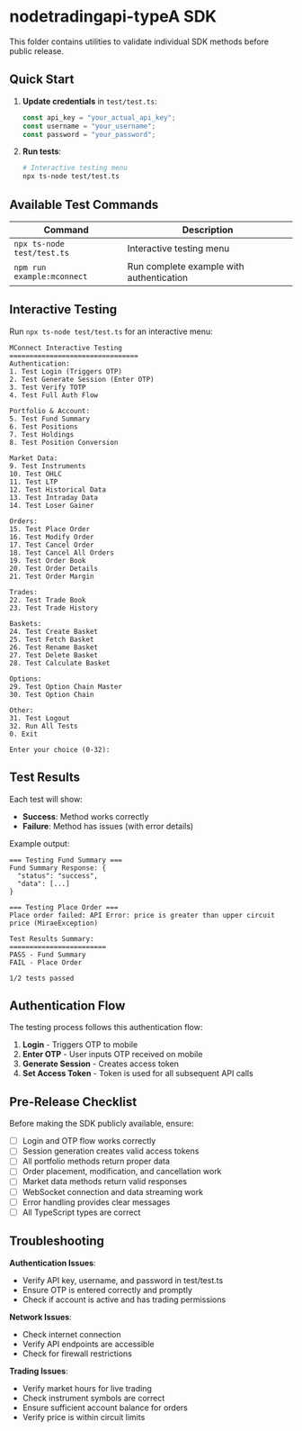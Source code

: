 # nodetradingapi-typeA SDK

This folder contains utilities to validate individual SDK methods before public release.

## Quick Start

1. **Update credentials** in `test/test.ts`:
   ```typescript
   const api_key = "your_actual_api_key";
   const username = "your_username";
   const password = "your_password";
   ```

2. **Run tests**:
   ```bash
   # Interactive testing menu
   npx ts-node test/test.ts
   ```

## Available Test Commands

| Command | Description |
|---------|-------------|
| `npx ts-node test/test.ts` | Interactive testing menu |
| `npm run example:mconnect` | Run complete example with authentication |

## Interactive Testing

Run `npx ts-node test/test.ts` for an interactive menu:

```
MConnect Interactive Testing
================================
Authentication:
1. Test Login (Triggers OTP)
2. Test Generate Session (Enter OTP)
3. Test Verify TOTP
4. Test Full Auth Flow

Portfolio & Account:
5. Test Fund Summary
6. Test Positions
7. Test Holdings
8. Test Position Conversion

Market Data:
9. Test Instruments
10. Test OHLC
11. Test LTP
12. Test Historical Data
13. Test Intraday Data
14. Test Loser Gainer

Orders:
15. Test Place Order
16. Test Modify Order
17. Test Cancel Order
18. Test Cancel All Orders
19. Test Order Book
20. Test Order Details
21. Test Order Margin

Trades:
22. Test Trade Book
23. Test Trade History

Baskets:
24. Test Create Basket
25. Test Fetch Basket
26. Test Rename Basket
27. Test Delete Basket
28. Test Calculate Basket

Options:
29. Test Option Chain Master
30. Test Option Chain

Other:
31. Test Logout
32. Run All Tests
0. Exit

Enter your choice (0-32):
```

## Test Results

Each test will show:
- **Success**: Method works correctly
- **Failure**: Method has issues (with error details)

Example output:
```
=== Testing Fund Summary ===
Fund Summary Response: {
  "status": "success",
  "data": [...]
}

=== Testing Place Order ===
Place order failed: API Error: price is greater than upper circuit price (MiraeException)

Test Results Summary:
========================
PASS - Fund Summary
FAIL - Place Order

1/2 tests passed
```

## Authentication Flow

The testing process follows this authentication flow:

1. **Login** - Triggers OTP to mobile
2. **Enter OTP** - User inputs OTP received on mobile
3. **Generate Session** - Creates access token
4. **Set Access Token** - Token is used for all subsequent API calls

## Pre-Release Checklist

Before making the SDK publicly available, ensure:

- [ ] Login and OTP flow works correctly
- [ ] Session generation creates valid access tokens
- [ ] All portfolio methods return proper data
- [ ] Order placement, modification, and cancellation work
- [ ] Market data methods return valid responses
- [ ] WebSocket connection and data streaming work
- [ ] Error handling provides clear messages
- [ ] All TypeScript types are correct

## Troubleshooting

**Authentication Issues**:
- Verify API key, username, and password in test/test.ts
- Ensure OTP is entered correctly and promptly
- Check if account is active and has trading permissions

**Network Issues**:
- Check internet connection
- Verify API endpoints are accessible
- Check for firewall restrictions

**Trading Issues**:
- Verify market hours for live trading
- Check instrument symbols are correct
- Ensure sufficient account balance for orders
- Verify price is within circuit limits
